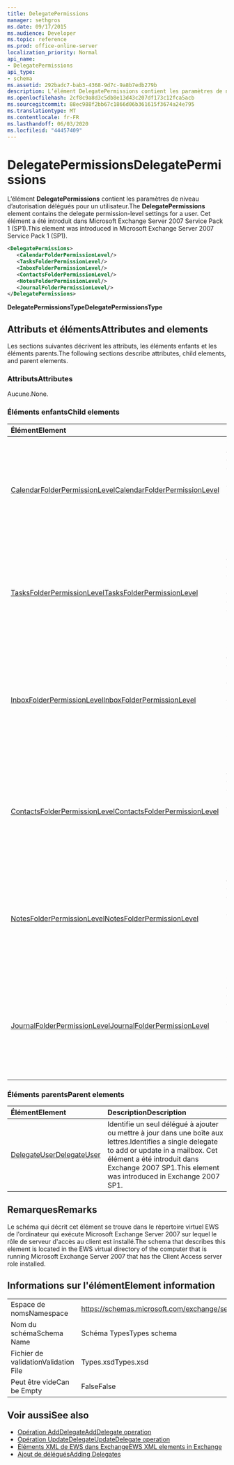 ```yaml
---
title: DelegatePermissions
manager: sethgros
ms.date: 09/17/2015
ms.audience: Developer
ms.topic: reference
ms.prod: office-online-server
localization_priority: Normal
api_name:
- DelegatePermissions
api_type:
- schema
ms.assetid: 292badc7-bab3-4368-9d7c-9a8b7edb279b
description: L’élément DelegatePermissions contient les paramètres de niveau d’autorisation délégués pour un utilisateur. Cet élément a été introduit dans Microsoft Exchange Server 2007 Service Pack 1 (SP1).
ms.openlocfilehash: 2cf8c9a8d3c5db8e13d43c207df173c12fca5acb
ms.sourcegitcommit: 88ec988f2bb67c1866d06b361615f3674a24e795
ms.translationtype: MT
ms.contentlocale: fr-FR
ms.lasthandoff: 06/03/2020
ms.locfileid: "44457409"
---
```

# <a name="delegatepermissions"></a><span data-ttu-id="d68e7-104">DelegatePermissions</span><span class="sxs-lookup"><span data-stu-id="d68e7-104">DelegatePermissions</span></span>

<span data-ttu-id="d68e7-105">L’élément **DelegatePermissions** contient les paramètres de niveau d’autorisation délégués pour un utilisateur.</span><span class="sxs-lookup"><span data-stu-id="d68e7-105">The **DelegatePermissions** element contains the delegate permission-level settings for a user.</span></span> <span data-ttu-id="d68e7-106">Cet élément a été introduit dans Microsoft Exchange Server 2007 Service Pack 1 (SP1).</span><span class="sxs-lookup"><span data-stu-id="d68e7-106">This element was introduced in Microsoft Exchange Server 2007 Service Pack 1 (SP1).</span></span> 
  
```xml
<DelegatePermissions>
   <CalendarFolderPermissionLevel/>
   <TasksFolderPermissionLevel/>
   <InboxFolderPermissionLevel/>
   <ContactsFolderPermissionLevel/>
   <NotesFolderPermissionLevel/>
   <JournalFolderPermissionLevel/>
</DelegatePermissions>
```

<span data-ttu-id="d68e7-107">**DelegatePermissionsType**</span><span class="sxs-lookup"><span data-stu-id="d68e7-107">**DelegatePermissionsType**</span></span>

## <a name="attributes-and-elements"></a><span data-ttu-id="d68e7-108">Attributs et éléments</span><span class="sxs-lookup"><span data-stu-id="d68e7-108">Attributes and elements</span></span>

<span data-ttu-id="d68e7-109">Les sections suivantes décrivent les attributs, les éléments enfants et les éléments parents.</span><span class="sxs-lookup"><span data-stu-id="d68e7-109">The following sections describe attributes, child elements, and parent elements.</span></span>
  
### <a name="attributes"></a><span data-ttu-id="d68e7-110">Attributs</span><span class="sxs-lookup"><span data-stu-id="d68e7-110">Attributes</span></span>

<span data-ttu-id="d68e7-111">Aucune.</span><span class="sxs-lookup"><span data-stu-id="d68e7-111">None.</span></span>
  
### <a name="child-elements"></a><span data-ttu-id="d68e7-112">Éléments enfants</span><span class="sxs-lookup"><span data-stu-id="d68e7-112">Child elements</span></span>

|<span data-ttu-id="d68e7-113">**Élément**</span><span class="sxs-lookup"><span data-stu-id="d68e7-113">**Element**</span></span>|<span data-ttu-id="d68e7-114">**Description**</span><span class="sxs-lookup"><span data-stu-id="d68e7-114">**Description**</span></span>|
|:-----|:-----|
|[<span data-ttu-id="d68e7-115">CalendarFolderPermissionLevel</span><span class="sxs-lookup"><span data-stu-id="d68e7-115">CalendarFolderPermissionLevel</span></span>](calendarfolderpermissionlevel.md) <br/> |<span data-ttu-id="d68e7-116">Contient les autorisations pour le dossier calendrier par défaut.</span><span class="sxs-lookup"><span data-stu-id="d68e7-116">Contains the permissions for the default Calendar folder.</span></span> <span data-ttu-id="d68e7-117">Cet élément a été introduit dans Exchange 2007 SP1.</span><span class="sxs-lookup"><span data-stu-id="d68e7-117">This element was introduced in Exchange 2007 SP1.</span></span>  <br/> |
|[<span data-ttu-id="d68e7-118">TasksFolderPermissionLevel</span><span class="sxs-lookup"><span data-stu-id="d68e7-118">TasksFolderPermissionLevel</span></span>](tasksfolderpermissionlevel.md) <br/> |<span data-ttu-id="d68e7-119">Contient les autorisations pour le dossier de tâches par défaut.</span><span class="sxs-lookup"><span data-stu-id="d68e7-119">Contains the permissions for the default Task folder.</span></span> <span data-ttu-id="d68e7-120">Cet élément a été introduit dans Exchange 2007 SP1.</span><span class="sxs-lookup"><span data-stu-id="d68e7-120">This element was introduced in Exchange 2007 SP1.</span></span>  <br/> |
|[<span data-ttu-id="d68e7-121">InboxFolderPermissionLevel</span><span class="sxs-lookup"><span data-stu-id="d68e7-121">InboxFolderPermissionLevel</span></span>](inboxfolderpermissionlevel.md) <br/> |<span data-ttu-id="d68e7-122">Contient les autorisations pour le dossier boîte de réception par défaut.</span><span class="sxs-lookup"><span data-stu-id="d68e7-122">Contains the permissions for the default Inbox folder.</span></span> <span data-ttu-id="d68e7-123">Cet élément a été introduit dans Exchange 2007 SP1.</span><span class="sxs-lookup"><span data-stu-id="d68e7-123">This element was introduced in Exchange 2007 SP1.</span></span>  <br/> |
|[<span data-ttu-id="d68e7-124">ContactsFolderPermissionLevel</span><span class="sxs-lookup"><span data-stu-id="d68e7-124">ContactsFolderPermissionLevel</span></span>](contactsfolderpermissionlevel.md) <br/> |<span data-ttu-id="d68e7-125">Contient les autorisations pour le dossier de contacts par défaut.</span><span class="sxs-lookup"><span data-stu-id="d68e7-125">Contains the permissions for the default Contacts folder.</span></span> <span data-ttu-id="d68e7-126">Cet élément a été introduit dans Exchange 2007 SP1.</span><span class="sxs-lookup"><span data-stu-id="d68e7-126">This element was introduced in Exchange 2007 SP1.</span></span>  <br/> |
|[<span data-ttu-id="d68e7-127">NotesFolderPermissionLevel</span><span class="sxs-lookup"><span data-stu-id="d68e7-127">NotesFolderPermissionLevel</span></span>](notesfolderpermissionlevel.md) <br/> |<span data-ttu-id="d68e7-128">Contient les autorisations pour le dossier Notes par défaut.</span><span class="sxs-lookup"><span data-stu-id="d68e7-128">Contains the permissions for the default Notes folder.</span></span> <span data-ttu-id="d68e7-129">Cet élément a été introduit dans Exchange 2007 SP1.</span><span class="sxs-lookup"><span data-stu-id="d68e7-129">This element was introduced in Exchange 2007 SP1.</span></span>  <br/> |
|[<span data-ttu-id="d68e7-130">JournalFolderPermissionLevel</span><span class="sxs-lookup"><span data-stu-id="d68e7-130">JournalFolderPermissionLevel</span></span>](journalfolderpermissionlevel.md) <br/> |<span data-ttu-id="d68e7-131">Contient les autorisations pour le dossier journal par défaut.</span><span class="sxs-lookup"><span data-stu-id="d68e7-131">Contains the permissions for the default Journal folder.</span></span> <span data-ttu-id="d68e7-132">Cet élément a été introduit dans Exchange 2007 SP1.</span><span class="sxs-lookup"><span data-stu-id="d68e7-132">This element was introduced in Exchange 2007 SP1.</span></span>  <br/> |
   
### <a name="parent-elements"></a><span data-ttu-id="d68e7-133">Éléments parents</span><span class="sxs-lookup"><span data-stu-id="d68e7-133">Parent elements</span></span>

|<span data-ttu-id="d68e7-134">**Élément**</span><span class="sxs-lookup"><span data-stu-id="d68e7-134">**Element**</span></span>|<span data-ttu-id="d68e7-135">**Description**</span><span class="sxs-lookup"><span data-stu-id="d68e7-135">**Description**</span></span>|
|:-----|:-----|
|[<span data-ttu-id="d68e7-136">DelegateUser</span><span class="sxs-lookup"><span data-stu-id="d68e7-136">DelegateUser</span></span>](delegateuser.md) <br/> |<span data-ttu-id="d68e7-137">Identifie un seul délégué à ajouter ou mettre à jour dans une boîte aux lettres.</span><span class="sxs-lookup"><span data-stu-id="d68e7-137">Identifies a single delegate to add or update in a mailbox.</span></span> <span data-ttu-id="d68e7-138">Cet élément a été introduit dans Exchange 2007 SP1.</span><span class="sxs-lookup"><span data-stu-id="d68e7-138">This element was introduced in Exchange 2007 SP1.</span></span>  <br/> |
   
## <a name="remarks"></a><span data-ttu-id="d68e7-139">Remarques</span><span class="sxs-lookup"><span data-stu-id="d68e7-139">Remarks</span></span>

<span data-ttu-id="d68e7-140">Le schéma qui décrit cet élément se trouve dans le répertoire virtuel EWS de l'ordinateur qui exécute Microsoft Exchange Server 2007 sur lequel le rôle de serveur d'accès au client est installé.</span><span class="sxs-lookup"><span data-stu-id="d68e7-140">The schema that describes this element is located in the EWS virtual directory of the computer that is running Microsoft Exchange Server 2007 that has the Client Access server role installed.</span></span>
  
## <a name="element-information"></a><span data-ttu-id="d68e7-141">Informations sur l'élément</span><span class="sxs-lookup"><span data-stu-id="d68e7-141">Element information</span></span>

|||
|:-----|:-----|
|<span data-ttu-id="d68e7-142">Espace de noms</span><span class="sxs-lookup"><span data-stu-id="d68e7-142">Namespace</span></span>  <br/> |https://schemas.microsoft.com/exchange/services/2006/types  <br/> |
|<span data-ttu-id="d68e7-143">Nom du schéma</span><span class="sxs-lookup"><span data-stu-id="d68e7-143">Schema Name</span></span>  <br/> |<span data-ttu-id="d68e7-144">Schéma Types</span><span class="sxs-lookup"><span data-stu-id="d68e7-144">Types schema</span></span>  <br/> |
|<span data-ttu-id="d68e7-145">Fichier de validation</span><span class="sxs-lookup"><span data-stu-id="d68e7-145">Validation File</span></span>  <br/> |<span data-ttu-id="d68e7-146">Types.xsd</span><span class="sxs-lookup"><span data-stu-id="d68e7-146">Types.xsd</span></span>  <br/> |
|<span data-ttu-id="d68e7-147">Peut être vide</span><span class="sxs-lookup"><span data-stu-id="d68e7-147">Can be Empty</span></span>  <br/> |<span data-ttu-id="d68e7-148">False</span><span class="sxs-lookup"><span data-stu-id="d68e7-148">False</span></span>  <br/> |
   
## <a name="see-also"></a><span data-ttu-id="d68e7-149">Voir aussi</span><span class="sxs-lookup"><span data-stu-id="d68e7-149">See also</span></span>

- [<span data-ttu-id="d68e7-150">Opération AddDelegate</span><span class="sxs-lookup"><span data-stu-id="d68e7-150">AddDelegate operation</span></span>](adddelegate-operation.md) 
- [<span data-ttu-id="d68e7-151">Opération UpdateDelegate</span><span class="sxs-lookup"><span data-stu-id="d68e7-151">UpdateDelegate operation</span></span>](updatedelegate-operation.md)
- [<span data-ttu-id="d68e7-152">Éléments XML de EWS dans Exchange</span><span class="sxs-lookup"><span data-stu-id="d68e7-152">EWS XML elements in Exchange</span></span>](ews-xml-elements-in-exchange.md)
- [<span data-ttu-id="d68e7-153">Ajout de délégués</span><span class="sxs-lookup"><span data-stu-id="d68e7-153">Adding Delegates</span></span>](https://msdn.microsoft.com/library/3a744150-66a3-4a13-9433-793603ba5038%28Office.15%29.aspx)

